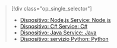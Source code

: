 > [!div class="op_single_selector"]
> * [Dispositivo: Node.js Service: Node.js](../articles/iot-hub/iot-hub-node-node-firmware-update.md)
> * [Dispositivo: C# Service: C#](../articles/iot-hub/iot-hub-csharp-csharp-firmware-update.md)
> * [Dispositivo: Java Service: Java](../articles/iot-hub/iot-hub-java-java-firmware-update.md)
> * [Dispositivo: servizio Python: Python](../articles/iot-hub/iot-hub-python-python-firmware-update.md)
> 

